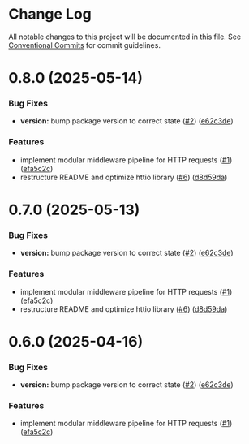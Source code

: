 # Change Log

All notable changes to this project will be documented in this file.
See [Conventional Commits](https://conventionalcommits.org) for commit guidelines.

# 0.8.0 (2025-05-14)


### Bug Fixes

* **version:** bump package version to correct state ([#2](https://github.com/vladstsk/httio/issues/2)) ([e62c3de](https://github.com/vladstsk/httio/commit/e62c3ded8d286d34e8afbe906dd9f19b52128921))


### Features

* implement modular middleware pipeline for HTTP requests ([#1](https://github.com/vladstsk/httio/issues/1)) ([efa5c2c](https://github.com/vladstsk/httio/commit/efa5c2ce89682b55e4090d357e10c6ccc948540d))
* restructure README and optimize httio library ([#6](https://github.com/vladstsk/httio/issues/6)) ([d8d59da](https://github.com/vladstsk/httio/commit/d8d59da434f7d2345b2977e6a7d21c6b8bfcd5fa))





# 0.7.0 (2025-05-13)


### Bug Fixes

* **version:** bump package version to correct state ([#2](https://github.com/vladstsk/httio/issues/2)) ([e62c3de](https://github.com/vladstsk/httio/commit/e62c3ded8d286d34e8afbe906dd9f19b52128921))


### Features

* implement modular middleware pipeline for HTTP requests ([#1](https://github.com/vladstsk/httio/issues/1)) ([efa5c2c](https://github.com/vladstsk/httio/commit/efa5c2ce89682b55e4090d357e10c6ccc948540d))
* restructure README and optimize httio library ([#6](https://github.com/vladstsk/httio/issues/6)) ([d8d59da](https://github.com/vladstsk/httio/commit/d8d59da434f7d2345b2977e6a7d21c6b8bfcd5fa))





# 0.6.0 (2025-04-16)


### Bug Fixes

* **version:** bump package version to correct state ([#2](https://github.com/vladstsk/httio/issues/2)) ([e62c3de](https://github.com/vladstsk/httio/commit/e62c3ded8d286d34e8afbe906dd9f19b52128921))


### Features

* implement modular middleware pipeline for HTTP requests ([#1](https://github.com/vladstsk/httio/issues/1)) ([efa5c2c](https://github.com/vladstsk/httio/commit/efa5c2ce89682b55e4090d357e10c6ccc948540d))
